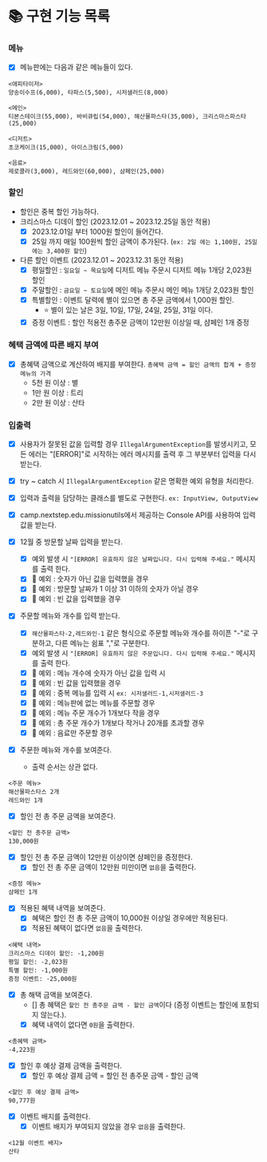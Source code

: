 # 📚 구현 기능 목록

### 메뉴

- [x] 메뉴판에는 다음과 같은 메뉴들이 있다.

```agsl
<애피타이저>
양송이수프(6,000), 타파스(5,500), 시저샐러드(8,000)

<메인>
티본스테이크(55,000), 바비큐립(54,000), 해산물파스타(35,000), 크리스마스파스타(25,000)

<디저트>
초코케이크(15,000), 아이스크림(5,000)

<음료>
제로콜라(3,000), 레드와인(60,000), 샴페인(25,000)
```

### 할인

- 할인은 중복 할인 가능하다.
- 크리스마스 디데이 할인 (2023.12.01 ~ 2023.12.25일 동안 적용)
    - [x] 2023.12.01일 부터 1000원 할인이 들어간다.
    - [x] 25일 까지 매일 100원씩 할인 금액이 추가된다. (`ex: 2일 에는 1,100원, 25일에는 3,400원 할인`)
- 다른 할인 이벤트 (2023.12.01 ~ 2023.12.31 동안 적용)
    - [x] 평일할인 : `일요일 ~ 목요일`에 디저트 메뉴 주문시 디저트 메뉴 1개당 2,023원 할인
    - [x] 주말할인 : `금요일 ~ 토요일`에 메인 메뉴 주문시 메인 메뉴 1개당 2,023원 할인
    - [x] 특별할인 : 이벤트 달력에 별이 있으면 총 주문 금액에서 1,000원 할인.
        - ⭐ 별이 있는 날은 3일, 10일, 17일, 24일, 25일, 31일 이다.
    - [x] 증정 이벤트 : 할인 적용전 총주문 금액이 12만원 이상일 때, 샴페인 1개 증정

### 혜택 금액에 따른 배지 부여
- [x] 총혜택 금액으로 계산하여 배지를 부여한다. `총혜택 금액 = 할인 금액의 합계 + 증정 메뉴의 가격`
  - 5천 원 이상 : 별
  - 1만 원 이상 : 트리
  - 2만 원 이상 : 산타

### 입출력

- [x] 사용자가 잘못된 값을 입력할 경우 `IllegalArgumentException`를 발생시키고,
  모든 에러는 "[ERROR]"로 시작하는 에러 메시지를 출력 후 그 부분부터 입력을 다시 받는다.
- [x] try ~ catch 시 `IllegalArgumentException` 같은 명확한 예외 유형을 처리한다.
- [x] 입력과 출력을 담당하는 클래스를 별도로 구현한다. `ex: InputView, OutputView`
- [x] camp.nextstep.edu.missionutils에서 제공하는 Console API를 사용하여 입력값을 받는다.

- [x] 12월 중 방문할 날짜 입력을 받는다.
    - [x] 예외 발생 시 `"[ERROR] 유효하지 않은 날짜입니다. 다시 입력해 주세요."` 메시지를 출력 한다.
    - [x] 🚫 예외 : 숫자가 아닌 값을 입력했을 경우
    - [x] 🚫 예외 : 방문할 날짜가 1 이상 31 이하의 숫자가 아닐 경우
    - [x] 🚫 예외 : 빈 값을 입력했을 경우

- [x] 주문할 메뉴와 개수를 입력 받는다.
    - [x] `해산물파스타-2,레드와인-1` 같은 형식으로 주문할 메뉴와 개수를 하이픈 "-"로 구분하고, 다른 메뉴는 쉼표 ","로 구분한다.
    - [x] 예외 발생 시 `"[ERROR] 유효하지 않은 주문입니다. 다시 입력해 주세요."` 메시지를 출력 한다.
    - [x] 🚫 예외 : 메뉴 개수에 숫자가 아닌 값을 입력 시
    - [x] 🚫 예외 : 빈 값을 입력했을 경우
    - [x] 🚫 예외 : 중복 메뉴를 입력 시 `ex: 시저샐러드-1,시저샐러드-3`
    - [x] 🚫 예외 : 메뉴판에 없는 메뉴를 주문할 경우
    - [x] 🚫 예외 : 메뉴 주문 개수가 1개보다 작을 경우
    - [x] 🚫 예외 : 총 주문 개수가 1개보다 작거나 20개를 초과할 경우
    - [x] 🚫 예외 : 음료만 주문할 경우

- [x] 주문한 메뉴와 개수를 보여준다.
    - 출력 순서는 상관 없다.

```agsl
<주문 메뉴>
해산물파스타스 2개
레드와인 1개
```

- [x] 할인 전 총 주문 금액을 보여준다.

```agsl
<할인 전 총주문 금액>
130,000원
```

- [x] 할인 전 총 주문 금액이 12만원 이상이면 샴페인을 증정한다.
    - [x] 할인 전 총 주문 금액이 12만원 미만이면 `없음`을 출력한다.

```agsl
<증정 메뉴>
샴페인 1개
```

- [x] 적용된 혜택 내역을 보여준다.
    - [x] 혜택은 할인 전 총 주문 금액이 10,000원 이상일 경우에만 적용된다.
    - [x] 적용된 혜택이 없다면 `없음`을 출력한다.

```agsl
<혜택 내역>
크리스마스 디데이 할인: -1,200원
평일 할인: -2,023원
특별 할인: -1,000원
증정 이벤트: -25,000원
```

- [x] 총 해택 금액을 보여준다.
    - [] 총 혜택은 `할인 전 총주문 금액 - 할인 금액`이다 (증정 이벤트는 할인에 포함되지 않는다.).
    - [x] 혜택 내역이 없다면 `0원`을 출력한다.

```agsl
<총혜택 금액>
-4,223원
```

- [x] 할인 후 예상 결제 금액을 출력한다.
    - [x] 할인 후 예상 결제 금액 = 할인 전 총주문 금액 - 할인 금액

```agsl
<할인 후 예상 결제 금액>
90,777원
```

- [x] 이벤트 배지를 출력한다.
    - [x] 이벤트 배지가 부여되지 않았을 경우 `없음`을 출력한다.

```agsl
<12월 이벤트 배지>
산타
```